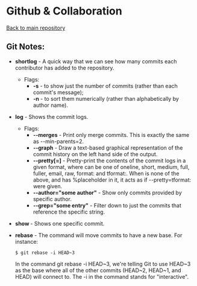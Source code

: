 # Github & Collaboration

[Back to main repository](https://github.com/Airomad/Udacity)

## Git Notes:
- **shortlog** - A quick way that we can see how many commits each contributor has added to the repository.
  * Flags:
    * **-s** - to show just the number of commits (rather than each commit's message);
    * **-n** - to sort them numerically (rather than alphabetically by author name).
- **log** - Shows the commit logs.
  * Flags:
    * **--merges** - Print only merge commits. This is exactly the same as --min-parents=2.
    * **--graph** - Draw a text-based graphical representation of the commit history on the left hand side of the output. 
    * **--pretty[=<format>]** - Pretty-print the contents of the commit logs in a given format, where <format> can be one of oneline, short, medium, full, fuller, email, raw, format:<string> and tformat:<string>. When <format> is none of the above, and has %placeholder in it, it acts as if --pretty=tformat:<format> were given.
    * **--author="some author"** - Show only commits provided by specific author.
    * **--grep="some entry"** - Filter down to just the commits that reference the specific string.

- **show <SHA>** - Shows one specific commit.
- **rebase** - The command will move commits to have a new base. For instance:
  ```shell
  $ git rebase -i HEAD~3
  ```
  In the command git rebase -i HEAD~3, we're telling Git to use HEAD~3 as the base where all of the other commits (HEAD~2, HEAD~1, and HEAD) will connect to. The -i in the command stands for "interactive".